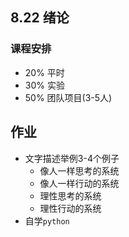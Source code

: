 ## 8.22 绪论
### 课程安排
- 20% 平时
- 30% 实验
- 50% 团队项目(3-5人)
## 作业
- 文字描述举例3-4个例子
	- 像人一样思考的系统
	- 像人一样行动的系统
	- 理性思考的系统
	- 理性行动的系统
- 自学`python`


